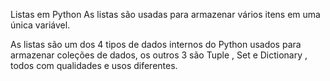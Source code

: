Listas em Python
As listas são usadas para armazenar vários itens em uma única variável.

As listas são um dos 4 tipos de dados internos do Python usados para armazenar coleções de dados, 
os outros 3 são Tuple , Set e Dictionary , todos com qualidades e usos diferentes.

